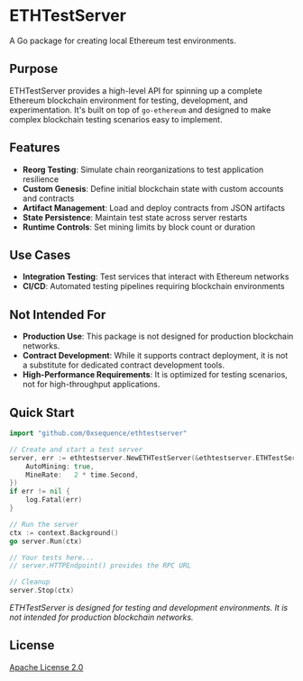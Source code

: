 # ETHTestServer

A Go package for creating local Ethereum test environments.

## Purpose

ETHTestServer provides a high-level API for spinning up a complete Ethereum
blockchain environment for testing, development, and experimentation.  It's
built on top of `go-ethereum` and designed to make complex blockchain testing
scenarios easy to implement.

## Features

- **Reorg Testing**: Simulate chain reorganizations to test application resilience
- **Custom Genesis**: Define initial blockchain state with custom accounts and contracts
- **Artifact Management**: Load and deploy contracts from JSON artifacts
- **State Persistence**: Maintain test state across server restarts
- **Runtime Controls**: Set mining limits by block count or duration

## Use Cases

- **Integration Testing**: Test services that interact with Ethereum networks
- **CI/CD**: Automated testing pipelines requiring blockchain environments

## Not Intended For

- **Production Use**: This package is not designed for production blockchain
  networks.
- **Contract Development**: While it supports contract deployment, it is not a
  substitute for dedicated contract development tools.
- **High-Performance Requirements**: It is optimized for testing scenarios, not
  for high-throughput applications.

## Quick Start

```go
import "github.com/0xsequence/ethtestserver"

// Create and start a test server
server, err := ethtestserver.NewETHTestServer(&ethtestserver.ETHTestServerConfig{
    AutoMining: true,
    MineRate:   2 * time.Second,
})
if err != nil {
    log.Fatal(err)
}

// Run the server
ctx := context.Background()
go server.Run(ctx)

// Your tests here...
// server.HTTPEndpoint() provides the RPC URL

// Cleanup
server.Stop(ctx)
```

*ETHTestServer is designed for testing and development environments. It is not
intended for production blockchain networks.*

## License

[Apache License 2.0](https://www.apache.org/licenses/LICENSE-2.0)
